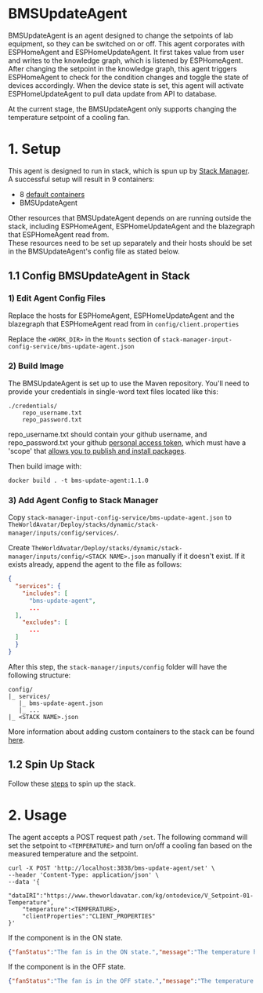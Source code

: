 # BMSUpdateAgent
BMSUpdateAgent is an agent designed to change the setpoints of lab equipment, so they can be switched on or off. 
This agent corporates with ESPHomeAgent and ESPHomeUpdateAgent.
It first takes value from user and writes to the knowledge graph, which is listened by ESPHomeAgent. After changing the setpoint in the knowledge graph, this agent triggers ESPHomeAgent to check for the condition changes and toggle the state of devices accordingly. 
When the device state is set, this agent will activate ESPHomeUpdateAgent to pull data update from API to database.

At the current stage, the BMSUpdateAgent only supports changing the temperature setpoint of a cooling fan. 

# 1. Setup
This agent is designed to run in stack, which is spun up by [Stack Manager](https://github.com/cambridge-cares/TheWorldAvatar/tree/main/Deploy/stacks/dynamic/stack-manager).
A successful setup will result in 9 containers:
- 8 [default containers](https://github.com/cambridge-cares/TheWorldAvatar/tree/main/Deploy/stacks/dynamic/stack-manager#spinning-up-a-stack)
- BMSUpdateAgent

Other resources that BMSUpdateAgent depends on are running outside the stack, including ESPHomeAgent, ESPHomeUpdateAgent and the blazegraph that ESPHomeAgent read from.  
These resources need to be set up separately and their hosts should be set in the BMSUpdateAgent's config file as stated below. 

## 1.1 Config BMSUpdateAgent in Stack
### 1) Edit Agent Config Files
Replace the hosts for ESPHomeAgent, ESPHomeUpdateAgent and the blazegraph that ESPHomeAgent read from in `config/client.properties`

Replace the `<WORK_DIR>` in the `Mounts` section of `stack-manager-input-config-service/bms-update-agent.json`

### 2) Build Image
The BMSUpdateAgent is set up to use the Maven repository. You'll need to provide your credentials in single-word text files located like this:
```
./credentials/
    repo_username.txt
    repo_password.txt
```
repo_username.txt should contain your github username, and repo_password.txt your github [personal access token](https://docs.github.com/en/github/authenticating-to-github/creating-a-personal-access-token),
which must have a 'scope' that [allows you to publish and install packages](https://docs.github.com/en/packages/working-with-a-github-packages-registry/working-with-the-apache-maven-registry#authenticating-to-github-packages).

Then build image with:
```
docker build . -t bms-update-agent:1.1.0
```

### 3) Add Agent Config to Stack Manager
Copy `stack-manager-input-config-service/bms-update-agent.json` to `TheWorldAvatar/Deploy/stacks/dynamic/stack-manager/inputs/config/services/`.

Create `TheWorldAvatar/Deploy/stacks/dynamic/stack-manager/inputs/config/<STACK NAME>.json` manually if it doesn't exist. If it exists already, append the agent to the file as follows:
```json
{
  "services": {
    "includes": [
      "bms-update-agent",
      ...
  ],
    "excludes": [
      ...
  ]
  }
}
```

After this step, the `stack-manager/inputs/config` folder will have the following structure:
```
config/
|_ services/
   |_ bms-update-agent.json
   |_ ...
|_ <STACK NAME>.json
```
More information about adding custom containers to the stack can be found [here](https://github.com/cambridge-cares/TheWorldAvatar/tree/main/Deploy/stacks/dynamic/stack-manager#adding-custom-containers).

## 1.2 Spin Up Stack
Follow these [steps](https://github.com/cambridge-cares/TheWorldAvatar/tree/main/Deploy/stacks/dynamic/stack-manager#spinning-up-a-stack) to spin up the stack.

# 2. Usage
The agent accepts a POST request path `/set`. The following command will set the setpoint to `<TEMPERATURE>` and turn on/off a cooling fan based on the measured temperature and the setpoint.
```
curl -X POST 'http://localhost:3838/bms-update-agent/set' \
--header 'Content-Type: application/json' \
--data '{
    "dataIRI":"https://www.theworldavatar.com/kg/ontodevice/V_Setpoint-01-Temperature",
    "temperature":<TEMPERATURE>,
    "clientProperties":"CLIENT_PROPERTIES"
}'
```
If the component is in the ON state.
```json
{"fanStatus":"The fan is in the ON state.","message":"The temperature has been set to <TEMPERATURE>"}
```

If the component is in the OFF state.
```json
{"fanStatus":"The fan is in the OFF state.","message":"The temperature has been set to <TEMPERATURE>"}
```